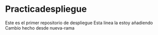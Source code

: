 # Practicadespliegue
Este es el primer repositorio de despliegue
Esta linea la estoy añadiendo
Cambio hecho desde nueva-rama
